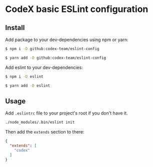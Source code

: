 # CodeX basic ESLint configuration

## Install

Add package to your dev-dependencies using npm or yarn:

```bash
$ npm i -D github:codex-team/eslint-config

$ yarn add -D github:codex-team/eslint-config
```

Add eslint to your dev-dependencies:

```bash
$ npm i -D eslint

$ yarn add -D eslint
```

## Usage

Add `.eslintrc` file to your project's root if you don't have it.

```bash
./node_modules/.bin/eslint init
```

Then add the `extends` section to there:

```json
{
  "extends": [
    "codex"
  ]
}
```
